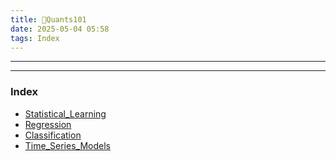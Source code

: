 ```yaml
---
title: 📂Quants101
date: 2025-05-04 05:58
tags: Index
--- 
```


---

---
 
### Index

- [Statistical_Learning](statistical_learning) 
- [Regression](regression)
- [Classification](classification)
- [Time_Series_Models](time_series_models)

